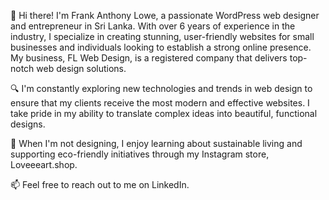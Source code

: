 👋 Hi there! I'm Frank Anthony Lowe, a passionate WordPress web designer and entrepreneur in Sri Lanka. With over 6 years of experience in the industry, I specialize in creating stunning, user-friendly websites for small businesses and individuals looking to establish a strong online presence. My business, FL Web Design, is a registered company that delivers top-notch web design solutions.

🔍 I'm constantly exploring new technologies and trends in web design to ensure that my clients receive the most modern and effective websites. I take pride in my ability to translate complex ideas into beautiful, functional designs.

🌱 When I'm not designing, I enjoy learning about sustainable living and supporting eco-friendly initiatives through my Instagram store, Loveeeart.shop.

📫 Feel free to reach out to me on LinkedIn.

<!---
Frankalowe/Frankalowe is a ✨ special ✨ repository because its `README.md` (this file) appears on your GitHub profile.
You can click the Preview link to take a look at your changes.
--->
